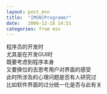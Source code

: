 ```yaml
---
layout: post_msn
title:  "[MSN]Programer"
date:   2006-12-18 14:51
categories: from msn
--- 
```

程序员的开发时  
尤其是在开发GUI时  
既要考虑到程序本身  
又要换位的去思考用户对界面的感受  
此时所涉及的心理问题是否有人研究过  
比如软件界面的过分统一化是否与此有关  